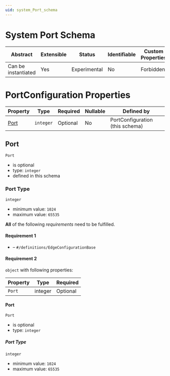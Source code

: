 ```yaml
---
uid: system_Port_schema
---
```


# System Port Schema

| Abstract            | Extensible | Status       | Identifiable | Custom Properties | Additional Properties | Defined In                                         |
| ------------------- | ---------- | ------------ | ------------ | ----------------- | --------------------- | -------------------------------------------------- |
| Can be instantiated | Yes        | Experimental | No           | Forbidden         | Forbidden             | [System_Port_schema.json](System_Port_schema.json) |

# PortConfiguration Properties

| Property      | Type      | Required | Nullable | Defined by                      |
| ------------- | --------- | -------- | -------- | ------------------------------- |
| [Port](#port) | `integer` | Optional | No       | PortConfiguration (this schema) |

## Port

`Port`

- is optional
- type: `integer`
- defined in this schema

### Port Type

`integer`

- minimum value: `1024`
- maximum value: `65535`

**All** of the following _requirements_ need to be fulfilled.

#### Requirement 1

- []() – `#/definitions/EdgeConfigurationBase`

#### Requirement 2

`object` with following properties:

| Property | Type    | Required |
| -------- | ------- | -------- |
| `Port`   | integer | Optional |

#### Port

`Port`

- is optional
- type: `integer`

##### Port Type

`integer`

- minimum value: `1024`
- maximum value: `65535`
